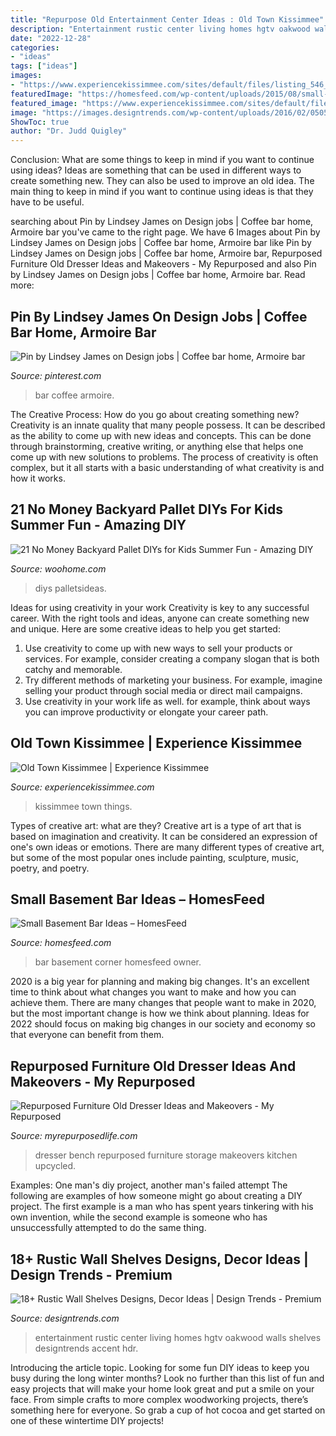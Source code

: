 ```yaml
---
title: "Repurpose Old Entertainment Center Ideas : Old Town Kissimmee"
description: "Entertainment rustic center living homes hgtv oakwood walls shelves designtrends accent hdr"
date: "2022-12-28"
categories:
- "ideas"
tags: ["ideas"]
images:
- "https://www.experiencekissimmee.com/sites/default/files/listing_546_0.jpg"
featuredImage: "https://homesfeed.com/wp-content/uploads/2015/08/small-corner-bar-for-basement-with-a-pair-of-black-barstools-three-units-of-pendant-lamps-multiple-color-tiles-flooring-system.jpg"
featured_image: "https://www.experiencekissimmee.com/sites/default/files/listing_546_0.jpg"
image: "https://images.designtrends.com/wp-content/uploads/2016/02/05054816/Rustic-Entertainment-Center-in-Family-Room.jpeg"
ShowToc: true
author: "Dr. Judd Quigley"
---
```



Conclusion: What are some things to keep in mind if you want to continue using ideas?
Ideas are something that can be used in different ways to create something new. They can also be used to improve an old idea. The main thing to keep in mind if you want to continue using ideas is that they have to be useful.

	

		
searching about Pin by Lindsey James on Design jobs | Coffee bar home, Armoire bar you've came to the right page. We have 6 Images about Pin by Lindsey James on Design jobs | Coffee bar home, Armoire bar like Pin by Lindsey James on Design jobs | Coffee bar home, Armoire bar, Repurposed Furniture Old Dresser Ideas and Makeovers - My Repurposed and also Pin by Lindsey James on Design jobs | Coffee bar home, Armoire bar. Read more:
		
    
## Pin By Lindsey James On Design Jobs | Coffee Bar Home, Armoire Bar

<img loading=lazy src="https://i.pinimg.com/736x/ab/7b/9b/ab7b9b6942f76491d917bda73c33491b.jpg" onerror="this.onerror=null;this.src='https://tse1.mm.bing.net/th?id=OIP.VKy7_CKYrd0WP7dNDuS7mQHaJ4&amp;pid=15.1';" alt="Pin by Lindsey James on Design jobs | Coffee bar home, Armoire bar">

_Source: pinterest.com_

>bar coffee armoire. 

	

The Creative Process: How do you go about creating something new?
Creativity is an innate quality that many people possess. It can be described as the ability to come up with new ideas and concepts. This can be done through brainstorming, creative writing, or anything else that helps one come up with new solutions to problems. The process of creativity is often complex, but it all starts with a basic understanding of what creativity is and how it works.

    
## 21 No Money Backyard Pallet DIYs For Kids Summer Fun - Amazing DIY

<img loading=lazy src="https://www.woohome.com/wp-content/uploads/2017/07/outdoor-pallet-projects-for-kids-summer-fun-16.jpg" onerror="this.onerror=null;this.src='https://tse3.mm.bing.net/th?id=OIP.8SQDoLWYTuR2dV7ltS2ckgHaJ4&amp;pid=15.1';" alt="21 No Money Backyard Pallet DIYs for Kids Summer Fun - Amazing DIY">

_Source: woohome.com_

>diys palletsideas. 

	

Ideas for using creativity in your work
Creativity is key to any successful career. With the right tools and ideas, anyone can create something new and unique. Here are some creative ideas to help you get started: 
1. Use creativity to come up with new ways to sell your products or services. For example, consider creating a company slogan that is both catchy and memorable. 
2. Try different methods of marketing your business. For example, imagine selling your product through social media or direct mail campaigns. 
3. Use creativity in your work life as well. for example, think about ways you can improve productivity or elongate your career path.

    
## Old Town Kissimmee | Experience Kissimmee

<img loading=lazy src="https://www.experiencekissimmee.com/sites/default/files/listing_546_0.jpg" onerror="this.onerror=null;this.src='https://tse1.mm.bing.net/th?id=OIP.z1LyUfbfhpkTwXcP4Ob0pQHaE8&amp;pid=15.1';" alt="Old Town Kissimmee | Experience Kissimmee">

_Source: experiencekissimmee.com_

>kissimmee town things. 

	

Types of creative art: what are they?
Creative art is a type of art that is based on imagination and creativity. It can be considered an expression of one's own ideas or emotions. There are many different types of creative art, but some of the most popular ones include painting, sculpture, music, poetry, and poetry.

    
## Small Basement Bar Ideas – HomesFeed

<img loading=lazy src="https://homesfeed.com/wp-content/uploads/2015/08/small-corner-bar-for-basement-with-a-pair-of-black-barstools-three-units-of-pendant-lamps-multiple-color-tiles-flooring-system.jpg" onerror="this.onerror=null;this.src='https://tse1.mm.bing.net/th?id=OIP.kZTdW2NHTRYR5rLJ0AnWHwHaJS&amp;pid=15.1';" alt="Small Basement Bar Ideas – HomesFeed">

_Source: homesfeed.com_

>bar basement corner homesfeed owner. 

	

2020 is a big year for planning and making big changes. It's an excellent time to think about what changes you want to make and how you can achieve them.
There are many changes that people want to make in 2020, but the most important change is how we think about planning. Ideas for 2022 should focus on making big changes in our society and economy so that everyone can benefit from them.

    
## Repurposed Furniture Old Dresser Ideas And Makeovers - My Repurposed

<img loading=lazy src="https://www.myrepurposedlife.com/wp-content/uploads/2017/03/old-dresser-upcycled-fresh-new-white-storage-bench-for-kitchen-mudroom-and-more-MyRepurposedLife.jpg" onerror="this.onerror=null;this.src='https://tse1.mm.bing.net/th?id=OIP.0DWIPOfTQE5PGTE0Df4xbwHaLi&amp;pid=15.1';" alt="Repurposed Furniture Old Dresser Ideas and Makeovers - My Repurposed">

_Source: myrepurposedlife.com_

>dresser bench repurposed furniture storage makeovers kitchen upcycled. 

	

Examples: One man's diy project, another man's failed attempt
The following are examples of how someone might go about creating a DIY project. The first example is a man who has spent years tinkering with his own invention, while the second example is someone who has unsuccessfully attempted to do the same thing.

    
## 18+ Rustic Wall Shelves Designs, Decor Ideas | Design Trends - Premium

<img loading=lazy src="https://images.designtrends.com/wp-content/uploads/2016/02/05054816/Rustic-Entertainment-Center-in-Family-Room.jpeg" onerror="this.onerror=null;this.src='https://tse4.mm.bing.net/th?id=OIP.7QBOlQqQAOpW9Hejt3ZzFAHaFj&amp;pid=15.1';" alt="18+ Rustic Wall Shelves Designs, Decor Ideas | Design Trends - Premium">

_Source: designtrends.com_

>entertainment rustic center living homes hgtv oakwood walls shelves designtrends accent hdr. 

	

Introducing the article topic.
Looking for some fun DIY ideas to keep you busy during the long winter months? Look no further than this list of fun and easy projects that will make your home look great and put a smile on your face. From simple crafts to more complex woodworking projects, there’s something here for everyone. So grab a cup of hot cocoa and get started on one of these wintertime DIY projects!

